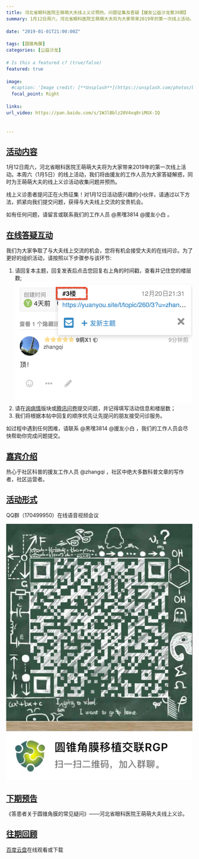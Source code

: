 ```yaml
---
title: 河北省眼科医院王萌萌大夫线上义诊预热、问题征集及答疑【援友公益沙龙第39期】
summary: 1月12日周六，河北省眼科医院王萌萌大夫将为大家带来2019年的第一次线上活动。本周六（1月5日）的线上活动，我们将由援友的工作人员为大家答疑解惑，同时为王萌萌大夫的线上义诊活动收集问题并预热。

date: "2019-01-01T21:00:00Z"

tags: [圆锥角膜]
categories: [公益沙龙]

# Is this a featured c? (true/false)
featured: true

image:
  #caption: 'Image credit: [**Unsplash**](https://unsplash.com/photos/bzdhc5b3Bxs)'
  focal_point: Right

links:
url_video: https://pan.baidu.com/s/1WJlBblz20V4xq8riMGX-IQ


---
```


<a name="content"></a>
## [活动内容](#content)
1月12日周六，河北省眼科医院王萌萌大夫将为大家带来2019年的第一次线上活动。本周六（1月5日）的线上活动，我们将由援友的工作人员为大家答疑解惑，同时为王萌萌大夫的线上义诊活动收集问题并预热。

线上义诊患者提问正在火热征集！对1月12日活动感兴趣的小伙伴，请通过以下方法，抓紧向我们提交问题，获得与大夫线上交流的宝贵机会。

如有任何问题，请留言或联系我们的工作人员 @黑嘿3814 @援友小白  。

<a name="interact"></a>
## [在线答疑互动](#interact)
我们为大家争取了与大夫线上交流的机会，您将有机会接受大夫的在线问诊。为了更好的组织活动，请按照以下步骤参与该环节:

1. 请回复本主题，回复发表后点击您回复右上角的时间戳，查看并记住您的楼层数;
![image](/img/39.png) 
2. 请在[询病情](https://yuanyou.site/c/ask/ask-diagnose)版块或[腾讯问卷](https://wj.qq.com/s/2829107/af79/)提交问题，并记得填写活动信息和楼层数；
3. 我们将根据本帖中回复的顺序优先让先提问的朋友接受问诊服务。

如过程中遇到任何困难，请联系 @黑嘿3814 @援友小白 ，我们的工作人员会尽快帮助你完成问题提交。


<a name="presenter"></a>
## [嘉宾介绍](#presenter)
热心于社区科普的援友工作人员 @zhangqi ，社区中绝大多数科普文章的写作者，社区运营者。

<a name="attend"></a>
## [活动形式](#attend)
QQ群（170499950）在线语音视频会议

![image](/img/45.png) 

 <a name="next"></a>
## [下期预告](#next)
《答患者关于圆锥角膜的常见疑问》——河北省眼科医院王萌萌大夫线上义诊。

 <a name="previous"></a>
## [往期回顾](#previous)
[百度云盘](https://pan.baidu.com/s/1WJlBblz20V4xq8riMGX-IQ)在线观看或下载





